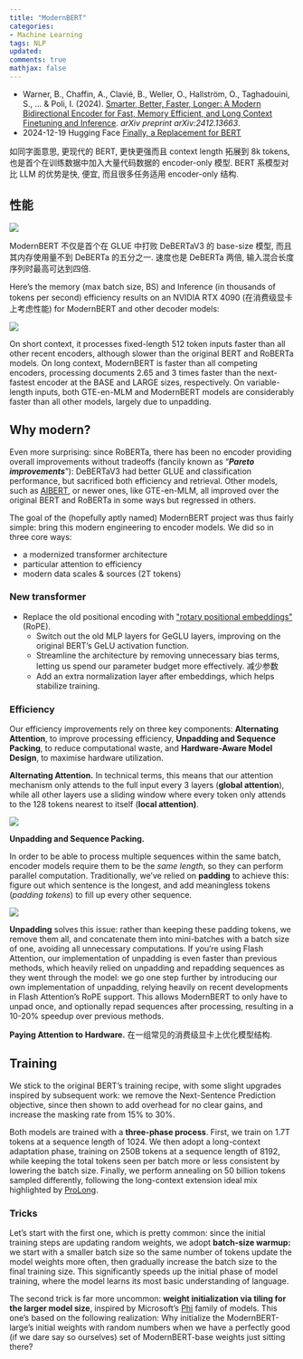 ```yaml
---
title: "ModernBERT"
categories: 
- Machine Learning
tags: NLP
updated: 
comments: true
mathjax: false
---
```


- Warner, B., Chaffin, A., Clavié, B., Weller, O., Hallström, O., Taghadouini, S., ... & Poli, I. (2024). [Smarter, Better, Faster, Longer: A Modern Bidirectional Encoder for Fast, Memory Efficient, and Long Context Finetuning and Inference](https://arxiv.org/abs/2412.13663). *arXiv preprint arXiv:2412.13663*.
- 2024-12-19 Hugging Face [Finally, a Replacement for BERT](https://huggingface.co/blog/modernbert)

如同字面意思, 更现代的 BERT, 更快更强而且 context length 拓展到 8k tokens, 也是首个在训练数据中加入大量代码数据的 encoder-only 模型. BERT 系模型对比 LLM 的优势是快, 便宜, 而且很多任务适用 encoder-only 结构.

<!-- more -->


## 性能

![](https://shiina18.github.io/assets/posts/images/457902721241265.png)

ModernBERT 不仅是首个在 GLUE 中打败 DeBERTaV3 的 base-size 模型, 而且其内存使用量不到 DeBERTa 的五分之一. 速度也是 DeBERTa 两倍, 输入混合长度序列时最高可达到四倍.

Here’s the memory (max batch size, BS) and Inference (in thousands of tokens per second) efficiency results on an NVIDIA RTX 4090 (在消费级显卡上考虑性能) for ModernBERT and other decoder models:

![](https://shiina18.github.io/assets/posts/images/518443221259691.png)

On short context, it processes fixed-length 512 token inputs faster than all other recent encoders, although slower than the original BERT and RoBERTa models. On long context, ModernBERT is faster than all competing encoders, processing documents 2.65 and 3 times faster than the next-fastest encoder at the BASE and LARGE sizes, respectively. On variable-length inputs, both GTE-en-MLM and ModernBERT models are considerably faster than all other models, largely due to unpadding.

## Why modern?

Even more surprising: since RoBERTa, there has been no encoder providing overall improvements without tradeoffs (fancily known as “***Pareto improvements***”): DeBERTaV3 had better GLUE and classification performance, but sacrificed both efficiency and retrieval. Other models, such as [AlBERT](https://huggingface.co/albert/albert-base-v2), or newer ones, like GTE-en-MLM, all improved over the original BERT and RoBERTa in some ways but regressed in others.

The goal of the (hopefully aptly named) ModernBERT project was thus fairly simple: bring this modern engineering to encoder models. We did so in three core ways:

- a modernized transformer architecture
- particular attention to efficiency
- modern data scales & sources (2T tokens)

### New transformer

- Replace the old positional encoding with ["rotary positional embeddings"](https://huggingface.co/blog/designing-positional-encoding) (RoPE).
    - Switch out the old MLP layers for GeGLU layers, improving on the original BERT’s GeLU activation function.
    - Streamline the architecture by removing unnecessary bias terms, letting us spend our parameter budget more effectively. 减少参数
    - Add an extra normalization layer after embeddings, which helps stabilize training.
    
### Efficiency

Our efficiency improvements rely on three key components: **Alternating Attention**, to improve processing efficiency, **Unpadding and Sequence Packing**, to reduce computational waste, and **Hardware-Aware Model Design**, to maximise hardware utilization.

**Alternating Attention.** In technical terms, this means that our attention mechanism only attends to the full input every 3 layers (**global attention**), while all other layers use a sliding window where every token only attends to the 128 tokens nearest to itself (**local attention)**.

![](https://shiina18.github.io/assets/posts/images/577475521247558.png)

**Unpadding and Sequence Packing.**  

In order to be able to process multiple sequences within the same batch, encoder models require them to be the *same length*, so they can perform parallel computation. Traditionally, we’ve relied on **padding** to achieve this: figure out which sentence is the longest, and add meaningless tokens (*padding tokens*) to fill up every other sequence.

![](https://shiina18.github.io/assets/posts/images/592925921267724.png)

**Unpadding** solves this issue: rather than keeping these padding tokens, we remove them all, and concatenate them into mini-batches with a batch size of one, avoiding all unnecessary computations. If you’re using Flash Attention, our implementation of unpadding is even faster than previous methods, which heavily relied on unpadding and repadding sequences as they went through the model: we go one step further by introducing our own implementation of unpadding, relying heavily on recent developments in Flash Attention’s RoPE support. This allows ModernBERT to only have to unpad once, and optionally repad sequences after processing, resulting in a 10-20% speedup over previous methods.

**Paying Attention to Hardware.** 在一组常见的消费级显卡上优化模型结构.

## Training

We stick to the original BERT’s training recipe, with some slight upgrades inspired by subsequent work: we remove the Next-Sentence Prediction objective, since then shown to add overhead for no clear gains, and increase the masking rate from 15% to 30%.

Both models are trained with a **three-phase process**. First, we train on 1.7T tokens at a sequence length of 1024. We then adopt a long-context adaptation phase, training on 250B tokens at a sequence length of 8192, while keeping the total tokens seen per batch more or less consistent by lowering the batch size. Finally, we perform annealing on 50 billion tokens sampled differently, following the long-context extension ideal mix highlighted by [ProLong](https://arxiv.org/abs/2410.02660).

### Tricks

Let’s start with the first one, which is pretty common: since the initial training steps are updating random weights, we adopt **batch-size warmup:** we start with a smaller batch size so the same number of tokens update the model weights more often, then gradually increase the batch size to the final training size. This significantly speeds up the initial phase of model training, where the model learns its most basic understanding of language.

The second trick is far more uncommon: **weight initialization via tiling for the larger model size**, inspired by Microsoft’s [Phi](https://azure.microsoft.com/en-us/products/phi) family of models. This one’s based on the following realization: Why initialize the ModernBERT-large’s initial weights with random numbers when we have a perfectly good (if we dare say so ourselves) set of ModernBERT-base weights just sitting there?